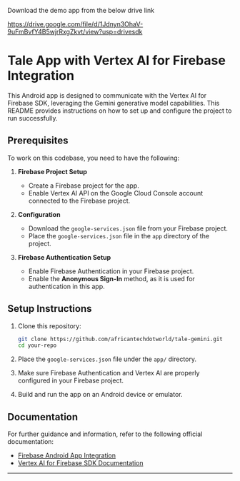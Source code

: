 
Download the demo app from the below drive link

https://drive.google.com/file/d/1Jdnyn3OhaV-9uFmBvfY4B5wjrRxgZkvt/view?usp=drivesdk

# Tale App with Vertex AI for Firebase Integration

This Android app is designed to communicate with the Vertex AI for Firebase SDK, leveraging the Gemini generative model capabilities. This README provides instructions on how to set up and configure the project to run successfully.

## Prerequisites

To work on this codebase, you need to have the following:

1. **Firebase Project Setup**
   - Create a Firebase project for the app.
   - Enable Vertex AI API on the Google Cloud Console account connected to the Firebase project.

2. **Configuration**
   - Download the `google-services.json` file from your Firebase project.
   - Place the `google-services.json` file in the `app` directory of the project.

3. **Firebase Authentication Setup**
   - Enable Firebase Authentication in your Firebase project.
   - Enable the **Anonymous Sign-In** method, as it is used for authentication in this app.

## Setup Instructions

1. Clone this repository:
   ```bash
   git clone https://github.com/africantechdotworld/tale-gemini.git
   cd your-repo
   ```

2. Place the `google-services.json` file under the `app/` directory.

3. Make sure Firebase Authentication and Vertex AI are properly configured in your Firebase project.

4. Build and run the app on an Android device or emulator.

## Documentation

For further guidance and information, refer to the following official documentation:

- [Firebase Android App Integration](https://firebase.google.com/docs/android/setup)
- [Vertex AI for Firebase SDK Documentation](https://firebase.google.com/docs/vertex-ai)

---
